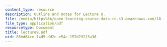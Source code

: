 ```yaml
---
content_type: resource
description: Outline and notes for Lecture 8.
file: /media/https%3A/open-learning-course-data-rc.s3.amazonaws.com/18-965-geometry-of-manifolds-fall-2004/86bd64ce14d5dd2ee54e157d29213a36_lecture9.pdf
file_type: application/pdf
resourcetype: Document
title: lecture9.pdf
uid: 86bd64ce-14d5-dd2e-e54e-157d29213a36
---
```

